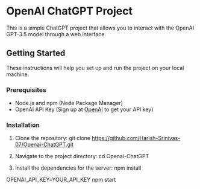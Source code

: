 # OpenAI ChatGPT Project

This is a simple ChatGPT project that allows you to interact with the OpenAI GPT-3.5 model through a web interface.

## Getting Started

These instructions will help you set up and run the project on your local machine.

### Prerequisites

- Node.js and npm (Node Package Manager)
- OpenAI API Key (Sign up at [OpenAI](https://beta.openai.com/signup/) to get your API key)

### Installation

1. Clone the repository:
git clone https://github.com/Harish-Srinivas-07/Openai-ChatGPT.git


2. Navigate to the project directory:
cd Openai-ChatGPT


3. Install the dependencies for the server:
npm install

OPENAI_API_KEY=YOUR_API_KEY
npm start
